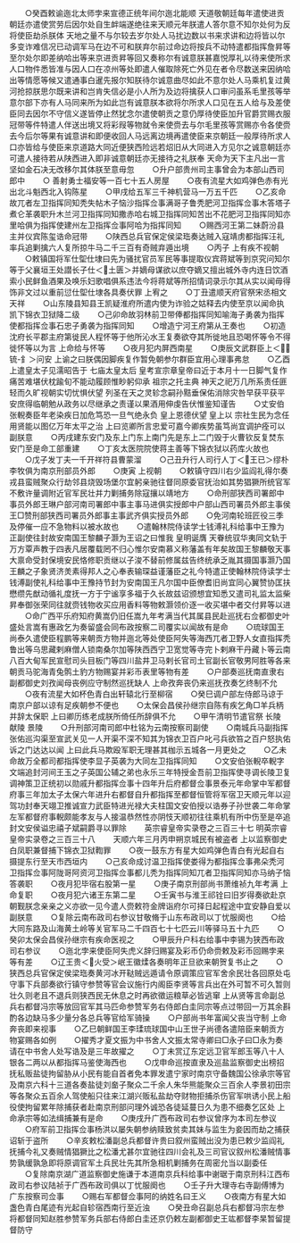 <!-- { "loadSidebar": true } -->
　　○癸酉敕谕迤北太师孛来宣德正统年间尔迤北能顺  天道敬朝廷每年遣使进贡朝廷亦遣使赏劳后因尔处自生衅端遂绝往来天顺元年朕遣人答尔意不知尔处何为反将使臣劫杀朕体  天地之量不与尔较去岁尔处人马扰边数以书来求讲和边将皆以尔多变诈难信况已动调军马在边不可和朕弃尔前过命边将按兵不动特遣都指挥詹昇等至尔处尔即差纳哈出等来京进贡昇等回又奏称尔有诚意朕甚嘉悦厚礼以待来使所求人口物件悉皆准与因人口在凉州等处即遣人催取除死亡外见在者令尽数送来因纳哈出等情愿等候又遣通事白暹先报尔知朕待尔诚意曲尽如此不意尔处人马乘机复过黄河抢掠朕思尔既来讲和岂肯失信必是小人所为及边将擒获人口审问虽系毛里孩等举意尔部下亦有人马同来所为如此岂有诚意朕本欲将尔所求人口见在五人给与及差使臣同去因尔不守信义遂皆停止然犹念尔遣使朝贡之意仍厚待使臣加升官爵赏赐衣服冠带等件特遣人伴送出境又将彩叚等物就令来使赍去与尔毛里孩等赏赐亦令各使赍去今后尔等果有诚意讲和即便收回人马远离边境再遣使臣来京朝廷一般厚待所求人口亦皆给与使臣来京道路大同近便狭西险远若炤旧从大同进入方见尔之诚意朝廷亦可遣人接待若从陕西进入即非诚意朝廷亦无接待之礼朕奉  天命为天下主凡出一言坚如金石决无改移尔其体朕至意毋忽
　　○升户部贵州司主事曾会为本部山西司郎中
　　○  善射勇士福安等一百七十五人房屋
　　○夜有流星大如鸡弹色赤有光出北斗魁西北入钩陈星
　　○甲戌给五军三千神机营马一万五千匹
　　○乙亥命故兀者左卫指挥同知秃失帖木子恼沙指挥佥事满哥子鲁秃肥河卫指挥佥事木答塔子煮仑革袭职升木兰河卫指挥同知撒赤哈右城卫指挥同知苦出不花肥河卫指挥同知亦里哈俱为指挥使建州左卫指挥佥事阿哈为指挥同知
　　○赐西河王第二妹蔚汾县主并仪宾陈玺诰命冠带
　　○陕西总兵官保定侯梁珤奏达贼入寇靖虏都指挥汪礼率兵追剿擒六人复所掠牛马二千三百有奇贼弃遁出境
　　○丙子  上有疾不视朝
　　○敕镇国将军仕堲仕埭曰先为骚扰官员军民等事提取仪宾蒋斌等到京究问知尔等于父襄垣王处譛长子仕＜土匮＞并嫡母谋欲以庶夺嫡又擅出城外寺内连日饮酒索小民鲜鱼酒果及唤乐妇歌唱俱系违法今将蒋斌等所招情词录示尔其从实以闻毋得饰非文过以重前愆仕堲仕埭各具奏伏罪  上宥之
　　○丁丑遣顺天府官祭宋丞相文天祥
　　○山东陵县知县王凯疑淮府所遣内使为诈验之姑释去内使至京以闻命执凯下锦衣卫狱降二级
　　○己卯命故羽林前卫带俸都指挥同知喻海子勇袭为指挥使都指挥佥事石忠子勇袭为指挥同知
　　○增造宁河王府第从王奏也
　　○初造沈府长平郡主府第徙民人程怀等于他所沁水王复奏欲夺其所徙地且恐喝怀等令不得徙怀等以为言  上命给与怀等
　　○夜月犯内屏西南星
　　○庚辰文武群臣上＜锍-釒＞问安  上谕之曰朕偶因脚疾复作暂免朝参尔群臣宜用心理事弗怠
　　○乙酉  上遣皇太子见濡昭告于  七庙太皇太后  皇考宣宗章皇帝曰近于本月十一日脚气复作痛苦难堪伏枕踰旬不能动履顾惟眇躬仰承  祖宗之托主典  神天之祀万几所系责任匪轻而久旷视朝实切忧惧伏望  列圣在天之灵轸念嗣孙黠垂保佑消除灾咎早获平获平安庶得临朝勉从政务以尽继承之责谨以果酒用伸虔告伏惟鉴知谨告
　　○丈安伯张輗奏臣年老染疾日加危笃恐一旦气绝永负  皇上恩德伏望  皇上以  宗社生民为念任用贤能以图亿万年太平之治  上曰览卿所言忠爱可嘉今卿疾势虽笃尚宜调护痊可以副朕意
　　○丙戌建东安门及东上门东上南门先是东上二门毁于火曹钦反复焚东安门至是命工部重建
　　○丁亥太医院院使蒋主善等下锦衣狱以药库火故也
　　○戊子发丁夫一千开祥符县曹蒙溜
　　○己丑升行人司行人丁＜王已＞缪朴李牧俱为南京刑部员外郎
　　○庚寅  上视朝
　　○敕镇守四川右少监阎礼得尔奏戎县蛮贼聚众行劫邻县烧毁场堡尔宜躬亲驰往督同原委官抚治如其势猖獗所统官军不敷许量调附近官军民壮并力剿捕务除寇攘以靖地方
　　○命刑部狭西司署郎中事员外郎王琳户部河南司署郎中事主事马进俱实授郎中户部山西司署员外郎主事侯王□赞刑部狭西司署员外郎事主事武齐俱实授员外郎
　　○免河南轮班匠役三季及停催一应不急物料以被水故也
　　○遣翰林院侍读学士钱溥礼科给事中王豫为正副使往封故安南国王黎麟子灏为王诏之曰惟我  皇明诞膺  天眷统驭华夷同文轨于万方覃声教于四表凡居覆载罔不归心惟尔安南慕义称藩盖有年矣故国王黎麟敬天事大禀命受封保境安民恪修职贡继以子浚不替前修属兹告终统承乏胤其摄国事灏乃国王麟之子象贤济羙素得邦人之心奉表输琛益谨藩臣之礼今特遣正使翰林院侍读学士钱溥副使礼科给事中王豫持节封为安南国王凡尔国中臣僚耆旧尚宜同心翼赞协匡扶懋缵先猷动循礼度抚一方于宁谧享多福于久长故兹诏颁想宜知悉又遣司礼监太监柴昇奉御张荣同往就赍钱物收买应用香料等物敕灏领价逐一收买堪中者交付昇等以进
　　○命广西平乐府知府黄嵩仍旧任嵩九年考满当代其属县民赴巡抚右佥都御史叶盛处言嵩有惠政乞为奏留盛会同布政按察二司覆实以闻故有是命
　　○琉球国王尚泰久遣使臣程鹏等来朝贡方物并迤北等处使臣阿失等海西兀者卫野人女直指挥秃鲁出等乌思藏剌麻僧人锁南桑尔加等陕西西宁卫宽觉等寺完卜剌麻干丹藏卜等云南八百大甸军民宣慰司头目板门等四川盐井卫马剌长官司土官副长官敬男阿胜等各来朝贡马驼海青兔鹘土豹方物赐宴并彩币表里等物有差
　　○户部奏巡抚南直隶右副都御史刘孜闻母丧例应守制然巡抚缺人  上命孜奔丧仍来巡抚孜奏乞终制不允
　　○夜有流星大如杯色青白出轩辕北行至柳宿
　　○癸巳调户部左侍郎马谅于南京户部以谅有足疾朝参不便也
　　○太保会昌侯孙继宗自陈有疾乞角□羊兵柄并辞太保职  上曰卿历练老成朕所倚任所辞俱不允
　　○甲午清明节遣官祭  长陵  献陵  景陵
　　○升刑部河南司郎中杜铭为云南按察司副使
　　○南城兵马副指挥张佑巡沟渠至宣武关见一人开渠不深不知其为锦衣卫百户叱弓兵欲笞之百户怒执佑诉之门达达以闻  上曰此兵马欺殴军职无理甚其枷示五城各一月更处之
　　○乙未命故万全都司都指挥使李显子英袭为大同左卫指挥同知
　　○文安伯张輗卒輗字文端追封河间王玉之子英国公辅之弟也永乐三年特授金吾前卫指挥使寻调长陵卫复调神策卫正统初以勋戚升都指挥佥事十四年升后府都督佥事景泰元年命掌中军都督府事三年加太子太保六年进升右都督自升都指挥至都督恒管将军宿卫天顺元年以迎驾功封奉天翊卫推诚宣力武臣特进光禄大夫柱国文安伯授以诰券子孙世袭二年命掌左军都督府事輗颇能孝友与人接温恭然性亦阴忮天顺初往往乘机有所中伤至是卒追封文安侯谥忠禧子斌嗣爵寻以罪除
　　英宗睿皇帝实录卷之三百三十七
明英宗睿皇帝实录卷之三百三十八
　　天顺六年三月丙申朔京城民有被盗者  上以监察御史白凤职兼督捕下锦衣卫狱鞫罪
　　○夜一鼓东方有星大如鸡弹色青白有光起自右摄提东行至天市西垣内
　　○己亥命成讨温卫指挥使娄得为都指挥佥事弗朵秃河卫指挥佥事阿陇哥阿资河卫指挥佥事都儿秃为指挥同知兀者卫指挥同知亦马纳子恼答袭职
　　○夜月犯毕宿右股第一星
　　○庚子南京刑部尚书萧维祯九年考满  上命复职
　　○夜月犯六诸王东第二星
　　○壬寅书与淮王祁铨曰旧岁得奏欲赴京朝觐朕念亲亲之义亦欲一见今遣人赍敕符金牌诣府尔可择日起程途中宜安静自爱以副朕意
　　○复除云南布政司右参议甘敬脩于山东布政司以丁忧服阕也
　　○给大同东路及山海黄土岭等关官军马二千四百七十七匹云川等驿马五十九匹
　　○癸卯太保会昌侯孙继宗有疾命医视之
　　○甲辰升户科右给事中李锡为狭西布政司右参议
　　○迤北孛来使臣阿失虎义辞归赐宴及彩币仍命赍敕及彩币回赐孛来等有差
　　○辽王贵＜火受＞岷王徽煣各奏明年正旦欲来朝贺复书止之
　　○狭西总兵官保定侯梁珤奏黄河冰开鞑贼远遁请令原调策应官军舍余民壮各回原处屯守事下兵部奏欲行镇守参赞等官会议施行内阁臣李贤等言兵出在外可暂不可久暂则壮久则老且不退兵则狭西民无休息之时再欲徵运粮草必皆逃窜  上从贤等言命副总兵右都督冯宗等放回官军其马匹命参赞军务右侍郎白圭同宗等点过带回一万其余斟酌各边缺马多少量分各总兵等官给军骑操
　　○户部尚书年富闻父丧当守制  上命奔丧即来视事
　　○乙巳朝鲜国王李瑈琉球国中山王世子尚德各遣陪臣来朝贡方物宴赐各如例
　　○擢秀才夏文振为中书舍人文振太常寺卿曰□永子曰□永为奏请在中书舍人处写诰及是三年故擢之
　　○丁未赏辽东定远卫官军郎玉等八十人银各二两以从都指挥马鉴使海西也
　　○戊申命巡按直隶及巡盐监察御史出榜招抚私贩盐徒拘留胁从小民有能自首者免本罪发遣宁家时南京守备魏国公徐承宗等官及南京六科十三道各奏盐徒刘奤子聚众二千余人朱华熊能聚众三百余人李景初田宗等各聚众五百余人驾使船只往来江湖兴贩私盐劫夺财物拒捕杀伤官军哄诱小民上船役使拘留累年除捕获者赴南京刑部问理外诚恐各徒延蔓日久为患不细奏乞区处  上命承宗等如法缉捕兼有是命
　　○庚戌升广西布政司右参议曾序为本司左参议
　　○府军前卫指挥佥事杨洪以屡失朝参纳赎致贫卖其妹与监生为妾因而劫之捕获诏斩于盗所
　　○辛亥敕松潘副总兵都督许贵曰叙州蛮贼出没为患已敕少监阎礼抚捕今礼又奏贼情猖獗比之松潘尤甚尔宜驰往四川会礼及三司官议叙州松潘贼情事势孰缓孰急即将原调官军土兵民壮先其所急相机剿捕务在周密允当以副委任
　　○复除南京湖广道监察御史施谦于本道南京兵科给事中谢琚于南京刑科江西布政司右参议陆祯于广西布政司俱以丁忧服阕也
　　○壬子升大理寺右寺副傅博为广东按察司佥事
　　○赐右军都督佥事阿的纳姓名曰王义
　　○夜南方有星大如盏色青白尾迹有光起自轸宿西南行至近浊
　　○癸丑命召副总兵右都督冯宗左参将都督同知赵胜参赞军务兵部右侍郎白圭还京仍敕左副都御史王竑都督李杲暂留提督防守
